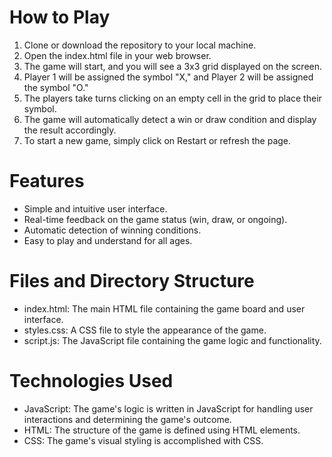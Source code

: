 # How to Play
1. Clone or download the repository to your local machine.
2. Open the index.html file in your web browser.
3. The game will start, and you will see a 3x3 grid displayed on the screen.
4. Player 1 will be assigned the symbol "X," and Player 2 will be assigned the symbol "O."
5. The players take turns clicking on an empty cell in the grid to place their symbol.
6. The game will automatically detect a win or draw condition and display the result accordingly.
7. To start a new game, simply click on Restart or refresh the page.

# Features
* Simple and intuitive user interface.
* Real-time feedback on the game status (win, draw, or ongoing).
* Automatic detection of winning conditions.
* Easy to play and understand for all ages.

# Files and Directory Structure
* index.html: The main HTML file containing the game board and user interface.
* styles.css: A CSS file to style the appearance of the game.
* script.js: The JavaScript file containing the game logic and functionality.

# Technologies Used
* JavaScript: The game's logic is written in JavaScript for handling user interactions and determining the game's outcome.
* HTML: The structure of the game is defined using HTML elements.
* CSS: The game's visual styling is accomplished with CSS.

